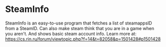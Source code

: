 # SteamInfo
SteamInfo
is an easy-to-use program that fetches a list of steamappsID from a SteamID.
Can also make steam think that you are in a game when you aren't.
And shows basic steam account info.
Learn more at: https://cs.rin.ru/forum/viewtopic.php?f=14&t=82058&p=1501428#p1501428
